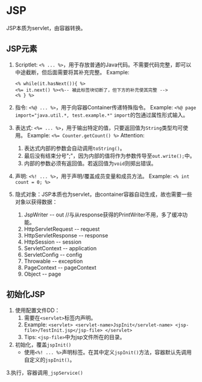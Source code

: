 # JSP
JSP本质为servlet，由容器转换。

## JSP元素
1. Scriptlet: `<% ... %>`，用于存放普通的Java代码。不需要代码完整，即可以中途截断，但后面需要将其补充完整。
   Example: 
   ```
   <% while(it.hasNext()){ %>
   <%= it.next() %><%-- 被此标签块切断了，但下方的补充使其完整 -->
   <% } %>
   ```

2. 指令: `<%@ ... %>`，用于向容器Container传递特殊指令。
   Example: `<%@ page import="java.util.*, test.example.*"`
   `import`的包通过属性形式输入。

3. 表达式: `<%= ... %>`，用于输出特定的值，只要返回值为`String`类型均可使用。
   Example: `<%= Counter.getCount() %>`
   Attention: 
    1. 表达式内部的参数会自动调用`toString()`。
    2. 最后没有结束分号";"，因为内部的值将作为参数传导至`out.write();`中。
    3. 内部的参数必须有返回值。若返回值为`void`则掷出错误。

4. 声明: `<%! ... %>`，用于声明/覆盖成员变量和成员方法。
   Example: `<% int count = 0; %>`

5. 隐式对象：JSP本质也为servlet，由container容器自动生成，故也需要一些对象以获得数据：
	1. JspWriter -- out //与从response获得的PrintWriter不用，多了缓冲功能。
	2. HttpServletRequest -- request
	3. HttpServletResponse -- response
	4. HttpSession -- session
	5. ServletContext -- application
	6. ServletConfig -- config
	7. Throwable -- exception
	8. PageContext -- pageContext
	9. Object -- page

## 初始化JSP
1. 使用配置文件DD：
	1. 需要在`<servlet>`标签内声明。
	2. Example:
           ```
           <servlet>
               <servlet-name>JspInit</servlet-name>
               <jsp-file>/TestInit.jsp</jsp-file>
           </servlet>
           ```
      3. Tips: `<jsp-file>`中为jsp文件所在的目录。
2. 初始化，覆盖`jspInit()`
   - 使用`<%! ... %>`声明标签。在其中定义`jspInit()`方法，容器默认先调用自定义的`jspInit()`。

3.执行，容器调用`_jspService()`
